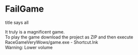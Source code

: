 # FailGame
title says all



It truly is a magnificent game.  
To play the game download the project as ZIP and then execute RaceGameVeryWows/game.exe - Shortcut.lnk  
Warning: Lower volume
